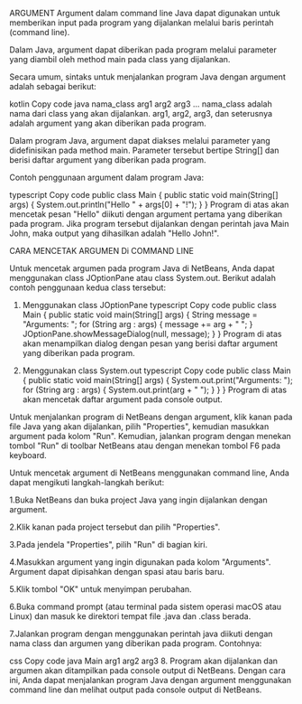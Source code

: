ARGUMENT
Argument dalam command line Java dapat digunakan untuk memberikan input pada program yang dijalankan melalui baris perintah (command line).

Dalam Java, argument dapat diberikan pada program melalui parameter yang diambil oleh method main pada class yang dijalankan.

Secara umum, sintaks untuk menjalankan program Java dengan argument adalah sebagai berikut:

kotlin
Copy code
java nama_class arg1 arg2 arg3 ...
nama_class adalah nama dari class yang akan dijalankan. arg1, arg2, arg3, dan seterusnya adalah argument yang akan diberikan pada program.

Dalam program Java, argument dapat diakses melalui parameter yang didefinisikan pada method main. Parameter tersebut bertipe String[] dan berisi daftar argument yang diberikan pada program.

Contoh penggunaan argument dalam program Java:

typescript
Copy code
public class Main {
  public static void main(String[] args) {
    System.out.println("Hello " + args[0] + "!");
  }
}
Program di atas akan mencetak pesan "Hello" diikuti dengan argument pertama yang diberikan pada program. Jika program tersebut dijalankan dengan perintah java Main John, maka output yang dihasilkan adalah "Hello John!".

CARA MENCETAK ARGUMEN Di COMMAND LINE

Untuk mencetak argumen pada program Java di NetBeans, Anda dapat menggunakan class JOptionPane atau class System.out. Berikut adalah contoh penggunaan kedua class tersebut:

1. Menggunakan class JOptionPane
typescript
Copy code
public class Main {
  public static void main(String[] args) {
    String message = "Arguments: ";
    for (String arg : args) {
      message += arg + " ";
    }
    JOptionPane.showMessageDialog(null, message);
  }
}
Program di atas akan menampilkan dialog dengan pesan yang berisi daftar argument yang diberikan pada program.

2. Menggunakan class System.out
typescript
Copy code
public class Main {
  public static void main(String[] args) {
    System.out.print("Arguments: ");
    for (String arg : args) {
      System.out.print(arg + " ");
    }
  }
}
Program di atas akan mencetak daftar argument pada console output.

Untuk menjalankan program di NetBeans dengan argument, klik kanan pada file Java yang akan dijalankan, pilih "Properties", kemudian masukkan argument pada kolom "Run". Kemudian, jalankan program dengan menekan tombol "Run" di toolbar NetBeans atau dengan menekan tombol F6 pada keyboard.

Untuk mencetak argument di NetBeans menggunakan command line, Anda dapat mengikuti langkah-langkah berikut:

1.Buka NetBeans dan buka project Java yang ingin dijalankan dengan argument.

2.Klik kanan pada project tersebut dan pilih "Properties".

3.Pada jendela "Properties", pilih "Run" di bagian kiri.

4.Masukkan argument yang ingin digunakan pada kolom "Arguments". Argument dapat dipisahkan dengan spasi atau baris baru.

5.Klik tombol "OK" untuk menyimpan perubahan.

6.Buka command prompt (atau terminal pada sistem operasi macOS atau Linux) dan masuk ke direktori tempat file .java dan .class berada.

7.Jalankan program dengan menggunakan perintah java diikuti dengan nama class dan argumen yang diberikan pada program. Contohnya:

css
Copy code
java Main arg1 arg2 arg3
8. Program akan dijalankan dan argumen akan ditampilkan pada console output di NetBeans.
Dengan cara ini, Anda dapat menjalankan program Java dengan argument menggunakan command line dan melihat output pada console output di NetBeans.

